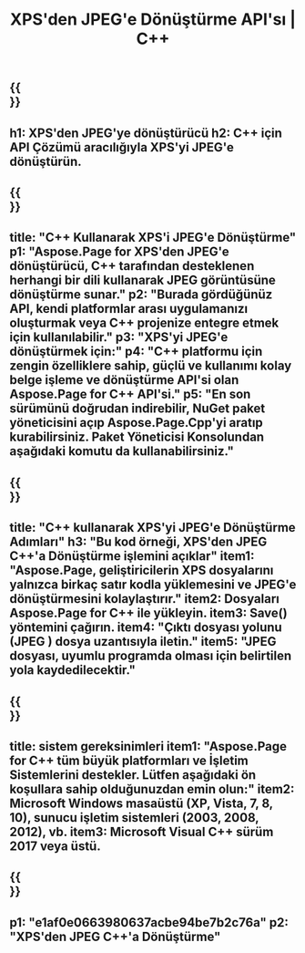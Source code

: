 ﻿---
translation: true
template: /_templates/_conversion-child-cpp.md
title: XPS'den JPEG'e Dönüştürme API'sı | C++
url: /cpp/conversion/xps-to-jpeg/
description: Aspose.Page for C++ API çözümü tarafından sağlanan PS'den JPEG'e dönüştürme. Windows 32 bit, Windows 64 bit ve Linux 64 bit için C++ Runtime Environment'da çalışır.
informat: XPS
outformat: JPEG
otherformats: EPS PS
---

{{<section banner>}}
---
h1: XPS'den JPEG'ye dönüştürücü
h2: C++ için API Çözümü aracılığıyla XPS'yi JPEG'e dönüştürün.
---

{{<section overview>}}
---
title: "C++ Kullanarak XPS'i JPEG'e Dönüştürme"
p1: "Aspose.Page for XPS'den JPEG'e dönüştürücü, C++ tarafından desteklenen herhangi bir dili kullanarak JPEG görüntüsüne dönüştürme sunar."
p2: "Burada gördüğünüz API, kendi platformlar arası uygulamanızı oluşturmak veya C++ projenize entegre etmek için kullanılabilir."
p3: "XPS'yi JPEG'e dönüştürmek için:"
p4: "C++ platformu için zengin özelliklere sahip, güçlü ve kullanımı kolay belge işleme ve dönüştürme API'si olan Aspose.Page for C++ API'si."
p5: "En son sürümünü doğrudan indirebilir, NuGet paket yöneticisini açıp Aspose.Page.Cpp'yi aratıp kurabilirsiniz. Paket Yöneticisi Konsolundan aşağıdaki komutu da kullanabilirsiniz."
---

{{<section feature1>}}
---
title: "C++ kullanarak XPS'yi JPEG'e Dönüştürme Adımları"
h3: "Bu kod örneği, XPS'den JPEG C++'a Dönüştürme işlemini açıklar"
item1: "Aspose.Page, geliştiricilerin XPS dosyalarını yalnızca birkaç satır kodla yüklemesini ve JPEG'e dönüştürmesini kolaylaştırır."
item2: Dosyaları Aspose.Page for C++ ile yükleyin.
item3: Save() yöntemini çağırın.
item4: "Çıktı dosyası yolunu (JPEG ) dosya uzantısıyla iletin."
item5: "JPEG dosyası, uyumlu programda olması için belirtilen yola kaydedilecektir."
---

{{<section feature2>}}
---
title: sistem gereksinimleri
item1: "Aspose.Page for C++ tüm büyük platformları ve İşletim Sistemlerini destekler. Lütfen aşağıdaki ön koşullara sahip olduğunuzdan emin olun:"
item2: Microsoft Windows masaüstü (XP, Vista, 7, 8, 10), sunucu işletim sistemleri (2003, 2008, 2012), vb.
item3: Microsoft Visual C++ sürüm 2017 veya üstü.
---

{{<section gist>}}
---
p1: "e1af0e0663980637acbe94be7b2c76a"
p2: "XPS'den JPEG C++'a Dönüştürme"
---
